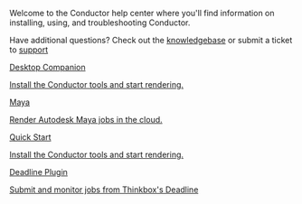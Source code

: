 Welcome to the Conductor help center where you'll find information on installing, using, and troubleshooting Conductor.

Have additional questions? Check out the [knowledgebase](knowledgebase/troubleshooting.md) or submit a ticket to [support](https://support.conductortech.com/hc/en-us/requests/new)

<div class="centered">
<section class="cards">


<a class="card" href="client_tools/companion/overview">
<p class="card-header">Desktop Companion</p> 
<section class="card-body">
Install the Conductor tools and start rendering.
</section>
</a>


<a class="card" href="client_tools/maya">
<p class="card-header">Maya</p> 
<section class="card-body">
Render Autodesk Maya jobs in the cloud. 
</section>
</a>

<a class="card" href="client_tools/install/">
<p class="card-header">Quick Start</p> 
<section class="card-body">
Install the Conductor tools and start rendering.
</section>
</a>

<a class="card" href="client_tools/deadline">
<p class="card-header">Deadline Plugin</p> 
<section class="card-body">
Submit and monitor jobs from Thinkbox's Deadline
</section>
</a>

</section>
</div>

 
 